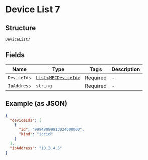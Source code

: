 
# Device List 7

## Structure

`DeviceList7`

## Fields

| Name | Type | Tags | Description |
|  --- | --- | --- | --- |
| `DeviceIds` | [`List<MECDeviceId>`](../../doc/models/mec-device-id.md) | Required | - |
| `IpAddress` | `string` | Required | - |

## Example (as JSON)

```json
{
  "deviceIds": [
    {
      "id": "99948099913024600000",
      "kind": "iccid"
    }
  ],
  "ipAddress": "10.3.4.5"
}
```

